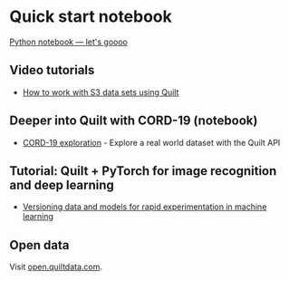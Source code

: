 # Quick start notebook
[Python notebook — let's goooo](https://open.quiltdata.com/b/quilt-example/packages/examples/quickstart/tree/latest/QuickStart.ipynb)

## Video tutorials
* [How to work with S3 data sets using Quilt](https://www.youtube.com/playlist?list=PLmXfD6KoA_vBtgGgt0X4ui4cRlEkdJKp9)

## Deeper into Quilt with CORD-19 (notebook)
* [CORD-19 exploration](https://open.quiltdata.com/b/quilt-example/packages/akarve/cord19) - Explore a real world dataset with the Quilt API

## Tutorial: Quilt + PyTorch for image recognition and deep learning

* [Versioning data and models for rapid experimentation in machine learning](https://medium.com/pytorch/how-to-iterate-faster-in-machine-learning-by-versioning-data-and-models-featuring-detectron2-4fd2f9338df5)

## Open data

Visit [open.quiltdata.com](http://open.quiltdata.com/).
